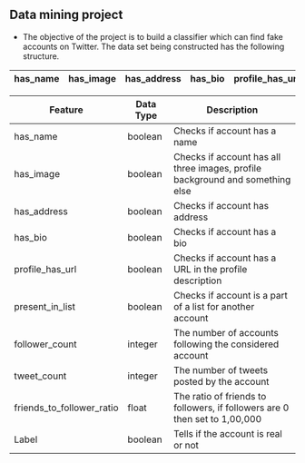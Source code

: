## Data mining project

* The objective of the project is to build a classifier which can find fake accounts on Twitter. The data set being constructed has the following structure.

| has_name | has_image | has_address | has_bio | profile_has_url | present_in_list | follower_count | tweet_count | friends_to_follower_ratio | age |
|----------|-----------|-------------|---------|-----------------|-----------------|----------------|-------------|---------------------------|-----|

| Feature                   | Data Type | Description                                                                   |
|---------------------------|-----------|-------------------------------------------------------------------------------|
| has_name                  | boolean   | Checks if account has a name                                                  |
| has_image                 | boolean   | Checks if account has all three images, profile background and something else |
| has_address               | boolean   | Checks if account has address                                                 |
| has_bio                   | boolean   | Checks if account has a bio                                                   |
| profile_has_url           | boolean   | Checks if account has a URL in the profile description                        |
| present_in_list           | boolean   | Checks if account is a part of a list for another account                     |
| follower_count            | integer   | The number of accounts following the considered account                       |
| tweet_count               | integer   | The number of tweets posted by the account                                    |
| friends_to_follower_ratio | float     | The ratio of friends to followers, if followers are 0 then set to 1,00,000    |
| Label                     | boolean   | Tells if the account is real or not                                           |
